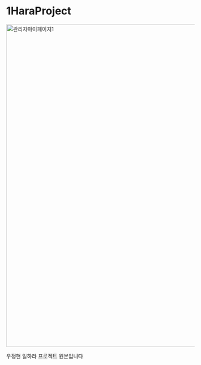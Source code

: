 # 1HaraProject

<img width="864" alt="관리자마이페이지1" src="https://user-images.githubusercontent.com/81217201/123573863-bd781180-d809-11eb-88b7-57e3768adc97.PNG">


우정현 일하라 프로젝트 원본입니다
